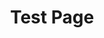 ---
title: 'Test Page'
publishDate: '2025-06-11'
updatedDate: '2025-06-11'
description: 'Test page for any purpose'
tags:
  - Test
language: 'English'
draft: true
---